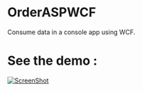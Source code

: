 OrderASPWCF
===========

Consume data in a console app using WCF.

See the demo :
========
[![ScreenShot](http://caorsi.info/wp-content/uploads/2010/04/yt-video-html-loading.png)](http://www.youtube.com/watch?v=Fcp7ug_LNjs&feature=youtu.be)
